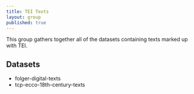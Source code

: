 ```yaml
---
title: TEI Texts
layout: group
published: true
---
```


This group gathers together all of the datasets containing texts marked up with TEI.

## Datasets

* folger-digital-texts
* tcp-ecco-18th-century-texts